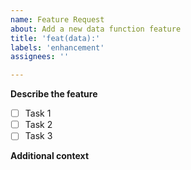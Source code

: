 ```yaml
---
name: Feature Request
about: Add a new data function feature
title: 'feat(data):'
labels: 'enhancement'
assignees: ''

---
```


**Describe the feature**
- [ ] Task 1
- [ ] Task 2
- [ ] Task 3

**Additional context**


